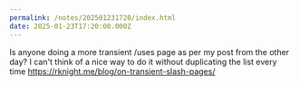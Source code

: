 ```yaml
---
permalink: /notes/202501231720/index.html
date: 2025-01-23T17:20:00.000Z
---
```


Is anyone doing a more transient /uses page as per my post from the other day? I can't think of a nice way to do it without duplicating the list every time https://rknight.me/blog/on-transient-slash-pages/